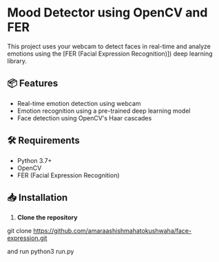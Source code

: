 # Mood Detector using OpenCV and FER

This project uses your webcam to detect faces in real-time and analyze emotions using the [FER (Facial Expression Recognition)]) deep learning library.

## 📦 Features

- Real-time emotion detection using webcam
- Emotion recognition using a pre-trained deep learning model
- Face detection using OpenCV's Haar cascades

## 🛠 Requirements

- Python 3.7+
- OpenCV
- FER (Facial Expression Recognition)

## 📥 Installation

1. **Clone the repository** 

git clone https://github.com/amaraashishmahatokushwaha/face-expression.git

and run 
python3 run.py
